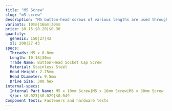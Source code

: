 ```yaml
---
title: "M5 Screw"
slug: "m5-screw"
description: "M5 button-head screws of various lengths are used throughout FarmBot to attach plates and 3D printed parts to extrusions, V-wheels to plates, and other components together. They are usually used in combination with M5 washers, and terminated with an M5 tee nut or locknut. The button head provides a wide bearing surface, a low-profile head, and a finished appearance. Length is measured from under the head."
variants: 10mm|16mm|30mm
price: $0.15|$0.20|$0.30
quantity:
  genesis: 150|27|43
  xl: 200|27|43
specs:
  Threads: M5 x 0.8mm
  Length: 10|16|30mm
  Trade Name: Button-Head Socket Cap Screw
  Material: Stainless Steel
  Head Height: 2.75mm
  Head Diameter: 9.5mm
  Drive Size: 3mm hex
internal-specs:
  Internal Part Name: M5 x 10mm Screw|M5 x 16mm Screw|M5 x 30mm Screw
  $/pc: $0.023|$0.029|$0.049
Component Tests: Fasteners and hardware tests
---
```

